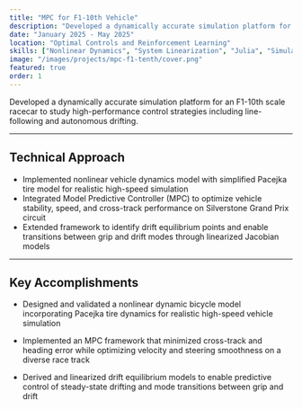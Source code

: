 ```yaml
---
title: "MPC for F1-10th Vehicle"
description: "Developed a dynamically accurate simulation platform for an F1-10th scale racecar to study high-performance control strategies such as line-following and autonomous drifting."
date: "January 2025 - May 2025"
location: "Optimal Controls and Reinforcement Learning"
skills: ["Nonlinear Dynamics", "System Linearization", "Julia", "Simulation"]
image: "/images/projects/mpc-f1-tenth/cover.png"
featured: true
order: 1
---
```


Developed a dynamically accurate simulation platform for an F1-10th scale racecar to study high-performance control strategies including line-following and autonomous drifting.

---

## Technical Approach

- Implemented nonlinear vehicle dynamics model with simplified Pacejka tire model for realistic high-speed simulation
- Integrated Model Predictive Controller (MPC) to optimize vehicle stability, speed, and cross-track performance on Silverstone Grand Prix circuit
- Extended framework to identify drift equilibrium points and enable transitions between grip and drift modes through linearized Jacobian models

---

## Key Accomplishments

- Designed and validated a nonlinear dynamic bicycle model incorporating Pacejka tire dynamics for realistic high-speed vehicle simulation

- Implemented an MPC framework that minimized cross-track and heading error while optimizing velocity and steering smoothness on a diverse race track

- Derived and linearized drift equilibrium models to enable predictive control of steady-state drifting and mode transitions between grip and drift

